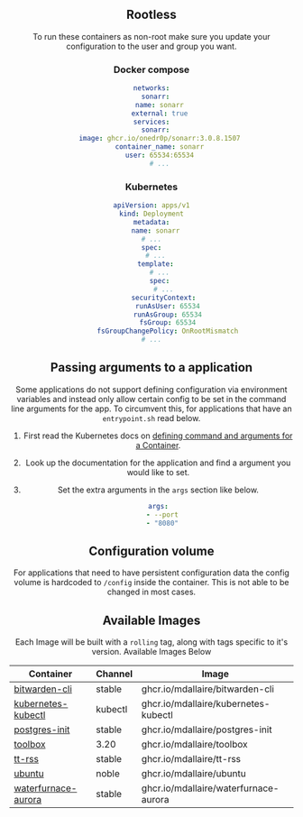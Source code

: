 <!---
NOTE: AUTO-GENERATED FILE
to edit this file, instead edit its template at: ./scripts/templates/README.md.j2
-->
<div align="center">



## Rootless

To run these containers as non-root make sure you update your configuration to the user and group you want.

### Docker compose

```yaml
networks:
  sonarr:
    name: sonarr
    external: true
services:
  sonarr:
    image: ghcr.io/onedr0p/sonarr:3.0.8.1507
    container_name: sonarr
    user: 65534:65534
    # ...
```

### Kubernetes

```yaml
apiVersion: apps/v1
kind: Deployment
metadata:
  name: sonarr
# ...
spec:
  # ...
  template:
    # ...
    spec:
      # ...
      securityContext:
        runAsUser: 65534
        runAsGroup: 65534
        fsGroup: 65534
        fsGroupChangePolicy: OnRootMismatch
# ...
```

## Passing arguments to a application

Some applications do not support defining configuration via environment variables and instead only allow certain config to be set in the command line arguments for the app. To circumvent this, for applications that have an `entrypoint.sh` read below.

1. First read the Kubernetes docs on [defining command and arguments for a Container](https://kubernetes.io/docs/tasks/inject-data-application/define-command-argument-container/).
2. Look up the documentation for the application and find a argument you would like to set.
3. Set the extra arguments in the `args` section like below.

    ```yaml
    args:
      - --port
      - "8080"
    ```

## Configuration volume

For applications that need to have persistent configuration data the config volume is hardcoded to `/config` inside the container. This is not able to be changed in most cases.

## Available Images

Each Image will be built with a `rolling` tag, along with tags specific to it's version. Available Images Below

Container | Channel | Image
--- | --- | ---
[bitwarden-cli](https://github.com/mdallaire/pkgs/container/bitwarden-cli) | stable | ghcr.io/mdallaire/bitwarden-cli
[kubernetes-kubectl](https://github.com/mdallaire/pkgs/container/kubernetes-kubectl) | kubectl | ghcr.io/mdallaire/kubernetes-kubectl
[postgres-init](https://github.com/mdallaire/pkgs/container/postgres-init) | stable | ghcr.io/mdallaire/postgres-init
[toolbox](https://github.com/mdallaire/pkgs/container/toolbox) | 3.20 | ghcr.io/mdallaire/toolbox
[tt-rss](https://github.com/mdallaire/pkgs/container/tt-rss) | stable | ghcr.io/mdallaire/tt-rss
[ubuntu](https://github.com/mdallaire/pkgs/container/ubuntu) | noble | ghcr.io/mdallaire/ubuntu
[waterfurnace-aurora](https://github.com/mdallaire/pkgs/container/waterfurnace-aurora) | stable | ghcr.io/mdallaire/waterfurnace-aurora


